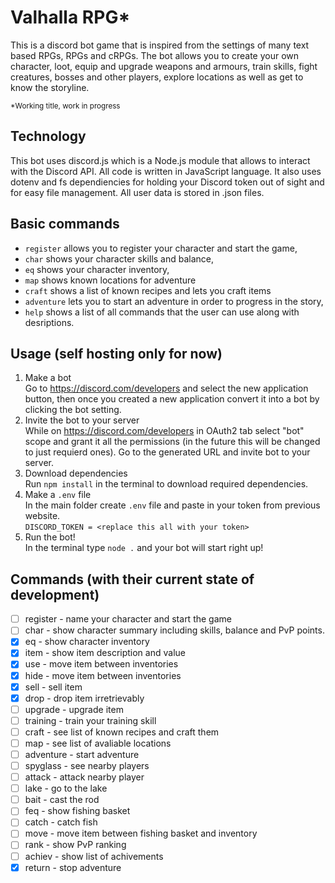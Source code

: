 # Valhalla RPG*
This is a discord bot game that is inspired from the settings of many text based RPGs, RPGs and cRPGs. The bot allows you to create your own character, loot, equip and upgrade weapons and armours, train skills, fight creatures, bosses and other players, explore locations as well as get to know the storyline.

<sub>*Working title, work in progress</sub>

## Technology
This bot uses discord.js which is a Node.js module that allows to interact with the Discord API. All code is written in JavaScript language. It also uses dotenv and fs dependiencies for holding your Discord token out of sight and for easy file management. All user data is stored in .json files.

## Basic commands
- ```register``` allows you to register your character and start the game,
- ```char``` shows your character skills and balance,
- ```eq``` shows your character inventory,
- ```map``` shows known locations for adventure
- ```craft``` shows a list of known recipes and lets you craft items
- ```adventure``` lets you to start an adventure in order to progress in the story,
- ```help``` shows a list of all commands that the user can use along with desriptions.

## Usage (self hosting only for now)
1. Make a bot<br>
Go to https://discord.com/developers and select the new application button, then once you created a new application convert it into a bot by clicking the bot setting.
2. Invite the bot to your server<br>
While on https://discord.com/developers in OAuth2 tab select "bot" scope and grant it all the permissions (in the future this will be changed to just requierd ones). Go to the generated URL and invite bot to your server.
3. Download dependencies<br>
Run ```npm install``` in the terminal to download required dependencies.
4. Make a ```.env``` file<br>
In the main folder create ```.env``` file and paste in your token from previous website.<br>
```DISCORD_TOKEN = <replace this all with your token>```
5. Run the bot!<br>
In the terminal type ```node .``` and your bot will start right up!

## Commands (with their current state of development)
- [ ] register - name your character and start the game
- [ ] char - show character summary including skills, balance and PvP points.
- [x] eq - show character inventory
- [x] item - show item description and value
- [x] use - move item between inventories
- [x] hide - move item between inventories
- [x] sell - sell item
- [x] drop - drop item irretrievably
- [ ] upgrade - upgrade item
- [ ] training - train your training skill
- [ ] craft - see list of known recipes and craft them
- [ ] map - see list of avaliable locations
- [ ] adventure - start adventure
- [ ] spyglass - see nearby players
- [ ] attack - attack nearby player
- [ ] lake - go to the lake
- [ ] bait - cast the rod
- [ ] feq - show fishing basket
- [ ] catch - catch fish
- [ ] move - move item between fishing basket and inventory
- [ ] rank - show PvP ranking
- [ ] achiev - show list of achivements
- [x] return - stop adventure
